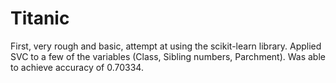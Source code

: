 # Titanic
First, very rough and basic, attempt at using the scikit-learn library.
Applied SVC to a few of the variables (Class, Sibling numbers, Parchment). Was able to achieve accuracy of 0.70334.

